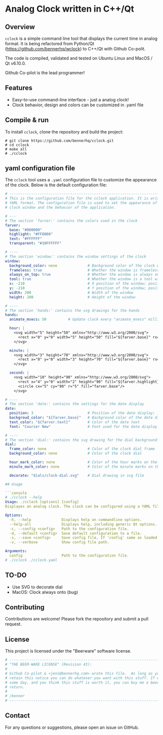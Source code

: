 # Analog Clock written in C++/Qt

## Overview

`cclock` is a simple command line tool that displays the current time in analog format.
It is being refactored from Python/Qt (<https://github.com/bennerhq/wclock>) to C++/Qt
with Github Co-polit.

The code is compiled, validated and tested on Ubuntu Linux and MacOS / Qt v6.10.0.

Github Co-pilot is the lead programmer!

## Features

- Easy-to-use command-line interface - just a analog clock!
- Clock behavior, design and colors can be customized in .yaml file

## Compile & run

To install `cclock`, clone the repository and build the project:

```console
# git clone https://github.com/bennerhq/cclock.git
# cd cclock
# make all
# ./cclock
```

## yaml configuration file

The `cclock` tool uses a `.yaml` configuration file to customize the
appearance of the clock. Below is the default configuration file:

```yaml
# ---------------------------------------------------------------------------
# This is the configuration file for the cclock application. It is written in
# YAML format. The configuration file is used to set the appearance of the
# clock window and the behavior of the application.

# ---
# The section 'farver:' contains the colors used in the clock
farver:
  base: "#000000"
  highlight: "#FF0000"
  text: "#FFFFFF"
  transparent: "#10FFFFFF"

# ----
# The section 'window:' contains the window settings of the clock
window:
  background_color: none              # Background color of the clock window
  frameless: true                     # Whether the window is frameless
  always_on_top: true                 # Whether the window is always on top
  tool: true                          # Whether the window is a tool window
  x: -210                             # X position of the window; positie for left, negative for right
  y: -210                             # Y position of the window; positive for top, negative for bottom
  width: 200                          # Width of the window
  height: 200                         # Height of the window

# ----
# The section 'hands:' contains the svg drawings for the hands
hands:
  animate_msecs: 50          # Update clock every "animate_msecs" milliseconds

  hour: |
    <svg width="5" height="50" xmlns="http://www.w3.org/2000/svg">
      <rect x="0" y="0" width="5" height="50" fill="${farver.base}" rx="2" ry="2"/>
    </svg>

  minute: |
    <svg width="3" height="70" xmlns="http://www.w3.org/2000/svg">
      <rect x="0" y="0" width="3" height="70" fill="${farver.base}" rx="2" ry="2"/>
    </svg>

  second: |
    <svg width="10" height="90" xmlns="http://www.w3.org/2000/svg">
      <rect x="4" y="0" width="2" height="90" fill="${farver.highlight}" rx="2" ry="2"/>
      <circle cx="5" cy="90" r="5" fill="farver.base"/>
    </svg>

# ----
# The section 'date:' contains the settings for the date display
date:
  position: 3                         # Position of the date display; 1 to 12 o'clock
  backgroud_color: "${farver.base}"   # Background color of the date display
  text_color: "${farver.text}"        # Color of the date text
  font: "Courier New"                 # Font used for the date display

# ----
# The section 'dial:' contains the svg drawing for the dial background
dial:
  frame_color: none                   # Color of the clock dial frame
  background_color: none              # Color of the clock dial

  hour_mark_color: none               # Color of the hour marks on the clock
  minute_mark_color: none             # Color of the minute marks on the clock

  decorate: "dials/clock-dial.svg"    # Dial drawing in svg file

## Usage

```console
# ./cclock --help
Usage: ./cclock [options] [config]
Displayes an analog clock. The clock can be configured using a YAML file.

Options:
  -h, --help              Displays help on commandline options.
  --help-all              Displays help, including generic Qt options.
  -c, --config <config>   Path to the configuration file.
  -d, --default <config>  Save default configuration to a file.
  -s, --save <config>     Save config file, If 'config' same as loaded config.
  -v, --verbose           Show config file path.

Arguments:
  config                  Path to the configuration file.
# ./cclock ./cclock.yaml
```

## TO-DO

- Use SVG to decorate dial
- MacOS: Clock always onto (bug)

## Contributing

Contributions are welcome! Please fork the repository and submit a pull request.

## License

This project is licensed under the "Beerware" software license.

```bash
# ----------------------------------------------------------------------------
# "THE BEER-WARE LICENSE" (Revision 43):
#
# Github Co-pilot & <jens@bennerhq.com> wrote this file.  As long as you 
# retain this notice you can do whatever you want with this stuff. If we meet 
# some day, and you think this stuff is worth it, you can buy me a beer in 
# return.   
# 
# /benner
# ----------------------------------------------------------------------------
```

## Contact

For any questions or suggestions, please open an issue on GitHub.
